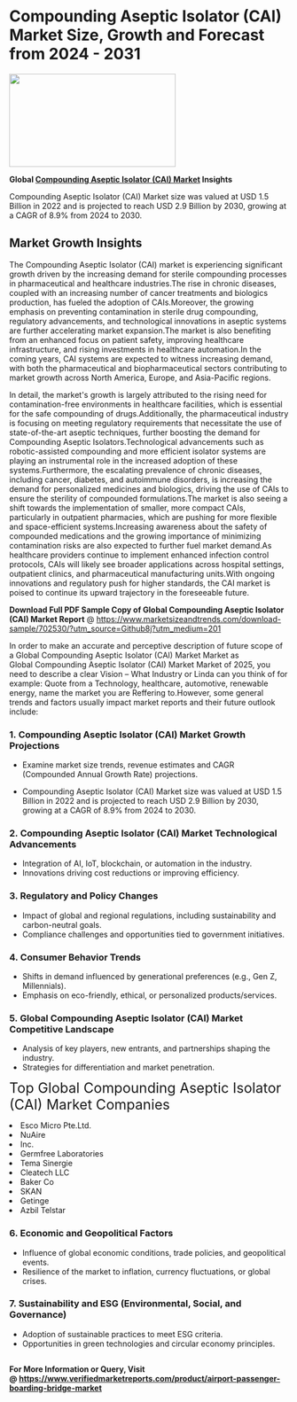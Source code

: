 <H1>Compounding Aseptic Isolator (CAI) Market Size, Growth and Forecast from 2024 - 2031</H1><img class="aligncenter size-medium wp-image-584254" src="https://thirdeyenews.in/wp-content/uploads/2024/09/Global-Market-Research-300x168.jpeg" alt="" width="300" height="168" /><p><strong>Global&nbsp;<a href="https://www.marketsizeandtrends.com/download-sample/702530/?utm_source=Github8j?utm_medium=201">Compounding Aseptic Isolator (CAI) Market</a> Insights</strong></p><p>Compounding Aseptic Isolator (CAI) Market size was valued at USD 1.5 Billion in 2022 and is projected to reach USD 2.9 Billion by 2030, growing at a CAGR of 8.9% from 2024 to 2030.</p><p><h2>Market Growth Insights</h2> <p>The Compounding Aseptic Isolator (CAI) market is experiencing significant growth driven by the increasing demand for sterile compounding processes in pharmaceutical and healthcare industries.The rise in chronic diseases, coupled with an increasing number of cancer treatments and biologics production, has fueled the adoption of CAIs.Moreover, the growing emphasis on preventing contamination in sterile drug compounding, regulatory advancements, and technological innovations in aseptic systems are further accelerating market expansion.The market is also benefiting from an enhanced focus on patient safety, improving healthcare infrastructure, and rising investments in healthcare automation.In the coming years, CAI systems are expected to witness increasing demand, with both the pharmaceutical and biopharmaceutical sectors contributing to market growth across North America, Europe, and Asia-Pacific regions.</p> <p>In detail, the market's growth is largely attributed to the rising need for contamination-free environments in healthcare facilities, which is essential for the safe compounding of drugs.Additionally, the pharmaceutical industry is focusing on meeting regulatory requirements that necessitate the use of state-of-the-art aseptic techniques, further boosting the demand for Compounding Aseptic Isolators.Technological advancements such as robotic-assisted compounding and more efficient isolator systems are playing an instrumental role in the increased adoption of these systems.Furthermore, the escalating prevalence of chronic diseases, including cancer, diabetes, and autoimmune disorders, is increasing the demand for personalized medicines and biologics, driving the use of CAIs to ensure the sterility of compounded formulations.The market is also seeing a shift towards the implementation of smaller, more compact CAIs, particularly in outpatient pharmacies, which are pushing for more flexible and space-efficient systems.Increasing awareness about the safety of compounded medications and the growing importance of minimizing contamination risks are also expected to further fuel market demand.As healthcare providers continue to implement enhanced infection control protocols, CAIs will likely see broader applications across hospital settings, outpatient clinics, and pharmaceutical manufacturing units.With ongoing innovations and regulatory push for higher standards, the CAI market is poised to continue its upward trajectory in the foreseeable future.</p> <p><span class=""><strong>Download Full PDF Sample Copy of Global Compounding Aseptic Isolator (CAI) Market Report</strong> @ <a href="https://www.marketsizeandtrends.com/download-sample/702530/?utm_source=Github8j?utm_medium=201" target="_blank">https://www.marketsizeandtrends.com/download-sample/702530/?utm_source=Github8j?utm_medium=201</a></span></p><p>In order to make an accurate and perceptive description of future scope of a Global&nbsp;Compounding Aseptic Isolator (CAI) Market Market as Global&nbsp;Compounding Aseptic Isolator (CAI) Market Market of 2025, you need to describe a clear Vision &ndash; What Industry or Linda can you think of for example: Quote from a Technology, healthcare, automotive, renewable energy, name the market you are Reffering to.However, some general trends and factors usually impact market reports and their future outlook include:</p><h3>1.&nbsp;<strong>Compounding Aseptic Isolator (CAI) Market Growth Projections</strong></h3><ul><li>Examine market size trends, revenue estimates and CAGR (Compounded Annual Growth Rate) projections.</li><li><p>Compounding Aseptic Isolator (CAI) Market size was valued at USD 1.5 Billion in 2022 and is projected to reach USD 2.9 Billion by 2030, growing at a CAGR of 8.9% from 2024 to 2030.</p></li></ul><h3>2.&nbsp;<strong>Compounding Aseptic Isolator (CAI) Market Technological Advancements</strong></h3><ul><li>Integration of AI, IoT, blockchain, or automation in the industry.</li><li>Innovations driving cost reductions or improving efficiency.</li></ul><h3>3.&nbsp;<strong>Regulatory and Policy Changes</strong></h3><ul><li>Impact of global and regional regulations, including sustainability and carbon-neutral goals.</li><li>Compliance challenges and opportunities tied to government initiatives.</li></ul><h3>4.&nbsp;<strong>Consumer Behavior Trends</strong></h3><ul><li>Shifts in demand influenced by generational preferences (e.g., Gen Z, Millennials).</li><li>Emphasis on eco-friendly, ethical, or personalized products/services.</li></ul><h3>5.&nbsp;<strong>Global Compounding Aseptic Isolator (CAI) Market Competitive Landscape</strong></h3><ul><li>Analysis of key players, new entrants, and partnerships shaping the industry.</li><li>Strategies for differentiation and market penetration.</li></ul><p data-pm-slice="1 1 []"><span style="color: inherit; font-family: inherit; font-size: 25px;">Top Global Compounding Aseptic Isolator (CAI) Market Companies</span></p><div class="" data-test-id=""><p><li>Esco Micro Pte.Ltd.</li><li> NuAire</li><li> Inc.</li><li> Germfree Laboratories</li><li> Tema Sinergie</li><li> Cleatech LLC</li><li> Baker Co</li><li> SKAN</li><li> Getinge</li><li> Azbil Telstar</li></p></div><h3>6.&nbsp;<strong>Economic and Geopolitical Factors</strong></h3><ul><li>Influence of global economic conditions, trade policies, and geopolitical events.</li><li>Resilience of the market to inflation, currency fluctuations, or global crises.</li></ul><h3>7.&nbsp;<strong>Sustainability and ESG (Environmental, Social, and Governance)</strong></h3><ul><li>Adoption of sustainable practices to meet ESG criteria.</li><li>Opportunities in green technologies and circular economy principles.</li></ul><h2><strong style="font-size: 14px;">For More Information or Query, Visit @&nbsp;</strong><a style="background-color: #ffffff; font-size: 14px;" href="https://www.marketsizeandtrends.com/report/compounding-aseptic-isolator-cai-market/" target="_blank">https://www.verifiedmarketreports.com/product/airport-passenger-boarding-bridge-market</a></h2>